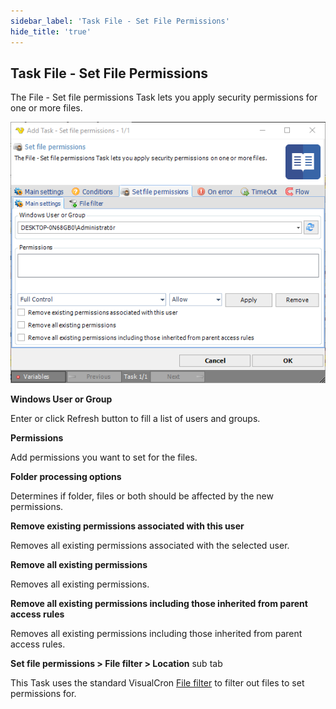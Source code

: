 ```yaml
---
sidebar_label: 'Task File - Set File Permissions'
hide_title: 'true'
---
```


## Task File - Set File Permissions

The File - Set file permissions Task lets you apply security permissions for one or more  files.

![](../../../static/img/taskfilesetfilepermissions.png)

**Windows User or Group**

Enter or click Refresh button to fill a list of users and groups.
 
**Permissions**

Add permissions you want to set for the files.
 
**Folder processing options**

Determines if folder, files or both should be affected by the new permissions.
 
**Remove existing permissions associated with this user**

Removes all existing permissions associated with the selected user.
 
**Remove all existing permissions**

Removes all existing permissions.
 
**Remove all existing permissions including those inherited from parent access rules**

Removes all existing permissions including those inherited from parent access rules.
 
**Set file permissions > File filter > Location** sub tab

This Task uses the standard VisualCron [File filter](job-tasks-file-filter) to filter out files to set permissions for.

